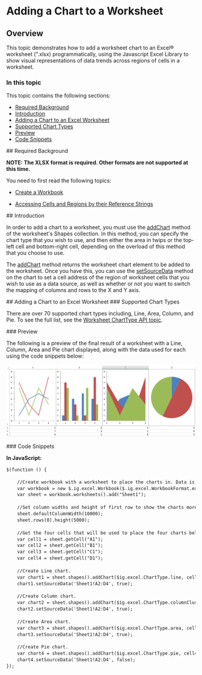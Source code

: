 ﻿<!--
|metadata|
{
    "fileName": "javascript-excel-library-worksheet-charts",
    "controlName": ["igExcel"],
    "tags": ["How Do I"]
}
|metadata|
-->

# Adding a Chart to a Worksheet

## Overview

This topic demonstrates how to add a worksheet chart to an Excel® worksheet (".xlsx) programmatically, using the Javascript Excel Library to show visual representations of data trends across regions of cells in a worksheet.

### In this topic

This topic contains the following sections:

- [Required Background](#background)
- [Introduction](#intro)
- [Adding a Chart to an Excel Worksheet](#adding_chart)
- [Supported Chart Types](#chart_types)
- [Preview](#preview)
- [Code Snippets](#code_snippets)

<a id="background"/>
## Required Background

**NOTE: The XLSX format is required. Other formats are not supported at this time.**

You need to first read the following topics:

- [Create a Workbook](javascript-excel-library-create-a-workbook.html)

- [Accessing Cells and Regions by their Reference Strings](javascript-excel-library-accessing-cells-and-regions-by-their-reference-strings.html)

<a id="intro"/>
## Introduction

In order to add a chart to a worksheet, you must use the [addChart](%%jQueryApiUrl%%/ig.excel.WorksheetShapeCollection#methods:addChart ) method of the worksheet's Shapes collection. In this method, you can specify the chart type that you wish to use, and then either the area in twips or the top-left cell and bottom-right cell, depending on the overload of this method that you choose to use.

The [addChart](%%jQueryApiUrl%%/ig.excel.WorksheetShapeCollection#methods:addChart ) method returns the worksheet chart element to be added to the worksheet. Once you have this, you can use the [setSourceData](%%jQueryApiUrl%%/ig.excel.WorksheetChart#methods:setSourceData ) method on the chart to set a cell address of the region of worksheet cells that you wish to use as a data source, as well as whether or not you want to switch the mapping of columns and rows to the X and Y axis.

<a id="adding_chart"/>
## Adding a Chart to an Excel Worksheet

<a id="chart_types"/>
### Supported Chart Types

There are over 70 supported chart types including, Line, Area, Column, and Pie. To see the full list, see the [Worksheet ChartType API topic](%%jQueryApiUrl%%/ig.excel.ChartType.html#options).

<a id="preview"/>
### Preview

The following is a preview of the final result of a worksheet with a Line, Column, Area and Pie chart displayed, along with the data used for each using the code snippets below:

![Displays the results of using the code below.](images/ExcelEngine_Worksheet_Charts.png)

<a id="code_snippets"/>
### Code Snippets

**In JavaScript:**

```html
$(function () {
    
    //Create workbook with a worksheet to place the charts in. Data is assumed to already exist in the screenshot above.
    var workbook = new $.ig.excel.Workbook($.ig.excel.WorkbookFormat.excel2007);
    var sheet = workbook.worksheets().add("Sheet1");
    
    //Set column widths and height of first row to show the charts more clearly.
    sheet.defaultColumnWidth(10000);    
    sheet.rows(0).height(5000);

    //Get the four cells that will be used to place the four charts below.
    var cell1 = sheet.getCell("A1");
    var cell2 = sheet.getCell("B1");
    var cell3 = sheet.getCell("C1");
    var cell4 = sheet.getCell("D1");

    //Create Line chart.
    var chart1 = sheet.shapes().addChart($ig.excel.ChartType.line, cell1, { x: 0, y: 0 }, cell1, { x: 100, y: 100 });
    chart1.setSourceData('Sheet1!A2:D4', true);

    //Create Column chart.
    var chart2 = sheet.shapes().addChart($ig.excel.ChartType.columnClustered, cell2, { x: 0, y: 0 }, cell2, { x: 100, y: 100 });
    chart2.setSourceData('Sheet1!A2:D4', true);

    //Create Area chart.
    var chart3 = sheet.shapes().addChart($ig.excel.ChartType.area, cell3, { x: 0, y: 0 }, cell3, { x: 100, y: 100 });
    chart3.setSourceData('Sheet1!A2:D4', true);

    //Create Pie chart.
    var chart4 = sheet.shapes().addChart($ig.excel.ChartType.pie, cell4, { x: 0, y: 0 }, cell4, { x: 100, y: 100 });
    chart4.setSourceData('Sheet1!A2:D4', false);
});
```